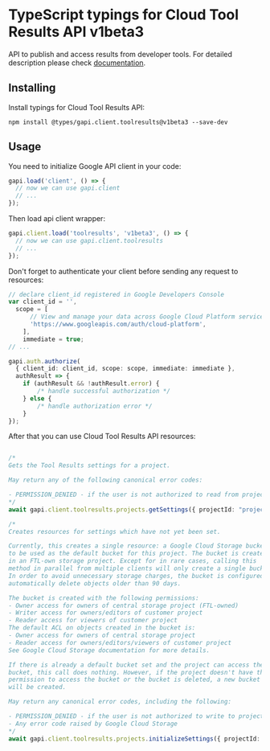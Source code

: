 # TypeScript typings for Cloud Tool Results API v1beta3

API to publish and access results from developer tools.
For detailed description please check [documentation](https://firebase.google.com/docs/test-lab/).

## Installing

Install typings for Cloud Tool Results API:

```
npm install @types/gapi.client.toolresults@v1beta3 --save-dev
```

## Usage

You need to initialize Google API client in your code:

```typescript
gapi.load('client', () => {
  // now we can use gapi.client
  // ...
});
```

Then load api client wrapper:

```typescript
gapi.client.load('toolresults', 'v1beta3', () => {
  // now we can use gapi.client.toolresults
  // ...
});
```

Don't forget to authenticate your client before sending any request to resources:

```typescript
// declare client_id registered in Google Developers Console
var client_id = '',
  scope = [ 
      // View and manage your data across Google Cloud Platform services
      'https://www.googleapis.com/auth/cloud-platform',
    ],
    immediate = true;
// ...

gapi.auth.authorize(
  { client_id: client_id, scope: scope, immediate: immediate },
  authResult => {
    if (authResult && !authResult.error) {
        /* handle successful authorization */
    } else {
        /* handle authorization error */
    }
});
```

After that you can use Cloud Tool Results API resources:

```typescript

/*
Gets the Tool Results settings for a project.

May return any of the following canonical error codes:

- PERMISSION_DENIED - if the user is not authorized to read from project
*/
await gapi.client.toolresults.projects.getSettings({ projectId: "projectId",  });

/*
Creates resources for settings which have not yet been set.

Currently, this creates a single resource: a Google Cloud Storage bucket,
to be used as the default bucket for this project. The bucket is created
in an FTL-own storage project. Except for in rare cases, calling this
method in parallel from multiple clients will only create a single bucket.
In order to avoid unnecessary storage charges, the bucket is configured to
automatically delete objects older than 90 days.

The bucket is created with the following permissions:
- Owner access for owners of central storage project (FTL-owned)
- Writer access for owners/editors of customer project
- Reader access for viewers of customer project
The default ACL on objects created in the bucket is:
- Owner access for owners of central storage project
- Reader access for owners/editors/viewers of customer project
See Google Cloud Storage documentation for more details.

If there is already a default bucket set and the project can access the
bucket, this call does nothing. However, if the project doesn't have the
permission to access the bucket or the bucket is deleted, a new bucket
will be created.

May return any canonical error codes, including the following:

- PERMISSION_DENIED - if the user is not authorized to write to project
- Any error code raised by Google Cloud Storage
*/
await gapi.client.toolresults.projects.initializeSettings({ projectId: "projectId",  });
```

